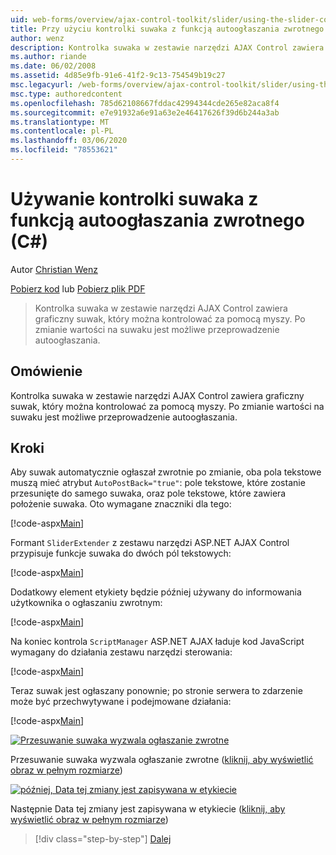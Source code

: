 ```yaml
---
uid: web-forms/overview/ajax-control-toolkit/slider/using-the-slider-control-with-auto-postback-cs
title: Przy użyciu kontrolki suwaka z funkcją autoogłaszania zwrotnego (C#) | Microsoft Docs
author: wenz
description: Kontrolka suwaka w zestawie narzędzi AJAX Control zawiera graficzny suwak, który można kontrolować za pomocą myszy. Możliwe jest, aby suwak był Autopost...
ms.author: riande
ms.date: 06/02/2008
ms.assetid: 4d85e9fb-91e6-41f2-9c13-754549b19c27
msc.legacyurl: /web-forms/overview/ajax-control-toolkit/slider/using-the-slider-control-with-auto-postback-cs
msc.type: authoredcontent
ms.openlocfilehash: 785d62108667fddac42994344cde265e82aca8f4
ms.sourcegitcommit: e7e91932a6e91a63e2e46417626f39d6b244a3ab
ms.translationtype: MT
ms.contentlocale: pl-PL
ms.lasthandoff: 03/06/2020
ms.locfileid: "78553621"
---
```

# <a name="using-the-slider-control-with-auto-postback-c"></a>Używanie kontrolki suwaka z funkcją autoogłaszania zwrotnego (C#)

Autor [Christian Wenz](https://github.com/wenz)

[Pobierz kod](https://download.microsoft.com/download/9/3/f/93f8daea-bebd-4821-833b-95205389c7d0/Slider1.cs.zip) lub [Pobierz plik PDF](https://download.microsoft.com/download/b/6/a/b6ae89ee-df69-4c87-9bfb-ad1eb2b23373/slider1CS.pdf)

> Kontrolka suwaka w zestawie narzędzi AJAX Control zawiera graficzny suwak, który można kontrolować za pomocą myszy. Po zmianie wartości na suwaku jest możliwe przeprowadzenie autoogłaszania.

## <a name="overview"></a>Omówienie

Kontrolka suwaka w zestawie narzędzi AJAX Control zawiera graficzny suwak, który można kontrolować za pomocą myszy. Po zmianie wartości na suwaku jest możliwe przeprowadzenie autoogłaszania.

## <a name="steps"></a>Kroki

Aby suwak automatycznie ogłaszał zwrotnie po zmianie, oba pola tekstowe muszą mieć atrybut `AutoPostBack="true"`: pole tekstowe, które zostanie przesunięte do samego suwaka, oraz pole tekstowe, które zawiera położenie suwaka. Oto wymagane znaczniki dla tego:

[!code-aspx[Main](using-the-slider-control-with-auto-postback-cs/samples/sample1.aspx)]

Formant `SliderExtender` z zestawu narzędzi ASP.NET AJAX Control przypisuje funkcje suwaka do dwóch pól tekstowych:

[!code-aspx[Main](using-the-slider-control-with-auto-postback-cs/samples/sample2.aspx)]

Dodatkowy element etykiety będzie później używany do informowania użytkownika o ogłaszaniu zwrotnym:

[!code-aspx[Main](using-the-slider-control-with-auto-postback-cs/samples/sample3.aspx)]

Na koniec kontrola `ScriptManager` ASP.NET AJAX ładuje kod JavaScript wymagany do działania zestawu narzędzi sterowania:

[!code-aspx[Main](using-the-slider-control-with-auto-postback-cs/samples/sample4.aspx)]

Teraz suwak jest ogłaszany ponownie; po stronie serwera to zdarzenie może być przechwytywane i podejmowane działania:

[!code-aspx[Main](using-the-slider-control-with-auto-postback-cs/samples/sample5.aspx)]

[![Przesuwanie suwaka wyzwala ogłaszanie zwrotne](using-the-slider-control-with-auto-postback-cs/_static/image2.png)](using-the-slider-control-with-auto-postback-cs/_static/image1.png)

Przesuwanie suwaka wyzwala ogłaszanie zwrotne ([kliknij, aby wyświetlić obraz w pełnym rozmiarze](using-the-slider-control-with-auto-postback-cs/_static/image3.png))

[![później, Data tej zmiany jest zapisywana w etykiecie](using-the-slider-control-with-auto-postback-cs/_static/image5.png)](using-the-slider-control-with-auto-postback-cs/_static/image4.png)

Następnie Data tej zmiany jest zapisywana w etykiecie ([kliknij, aby wyświetlić obraz w pełnym rozmiarze](using-the-slider-control-with-auto-postback-cs/_static/image6.png))

> [!div class="step-by-step"]
> [Dalej](databinding-the-slider-control-cs.md)
